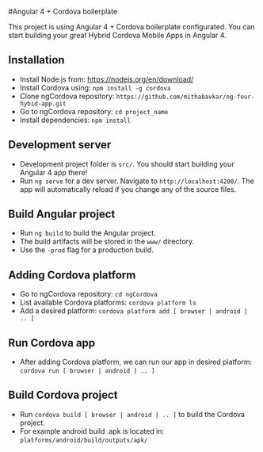 #Angular 4 + Cordova boilerplate

This project is using Angular 4 + Cordova boilerplate configurated. You can start building your great Hybrid Cordova Mobile Apps in Angular 4.

## Installation

* Install Node.js from: https://nodejs.org/en/download/
* Install Cordova using: `npm install -g cordova`
* Clone ngCordova repository: `https://github.com/mithabavkar/ng-four-hybid-app.git`
* Go to ngCordova repository: `cd project_name`
* Install dependencies: `npm install`

## Development server

* Development project folder is `src/`. You should start building your Angular 4 app there!
* Run `ng serve` for a dev server. Navigate to `http://localhost:4200/`. The app will automatically reload if you change any of the source files.

## Build Angular project

* Run `ng build` to build the Angular project. 
* The build artifacts will be stored in the `www/` directory. 
* Use the `-prod` flag for a production build.

## Adding Cordova platform

* Go to ngCordova repository: `cd ngCordova`
* List available Cordova platforms: `cordova platform ls`
* Add a desired platform: `cordova platform add [ browser | android | .. ]`

## Run Cordova app

* After adding Cordova platform, we can run our app in desired platform: `cordova run [ browser | android | .. ]`

## Build Cordova project

* Run `cordova build [ browser | android | .. ]` to build the Cordova project.
* For example android build .apk is located in: `platforms/android/build/outputs/apk/`
